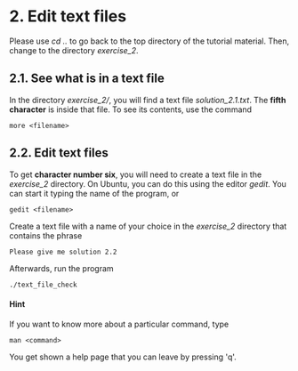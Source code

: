 
# 2. Edit text files

Please use *cd ..* to go back to the top directory of the tutorial material. Then, change to the directory *exercise_2*.

## 2.1. See what is in a text file
In the directory *exercise_2/*, you will find a text file *solution_2.1.txt*. The **fifth character** is inside that file. To see its contents, use the command

    more <filename>

## 2.2. Edit text files
To get **character number six**, you will need to create a text file in the *exercise_2* directory. On Ubuntu, you can do this using the editor *gedit*. You can start it typing the name of the program, or 

    gedit <filename>

Create a text file with a name of your choice in the *exercise_2* directory that contains the phrase 

    Please give me solution 2.2

Afterwards, run the program 

    ./text_file_check

#### Hint
If you want to know more about a particular command, type 

    man <command>

You get shown a help page that you can leave by pressing 'q'.

